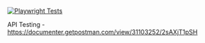 [![Playwright Tests](https://github.com/melv-narrow/automationexercise/actions/workflows/playwright.yml/badge.svg)](https://github.com/melv-narrow/automationexercise/actions/workflows/playwright.yml)

API Testing - https://documenter.getpostman.com/view/31103252/2sAXjT1pSH
